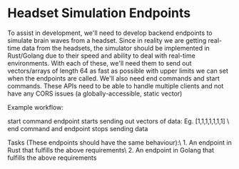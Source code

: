 # Headset Simulation Endpoints 

To assist in development, we'll need to develop backend endpoints to simulate brain waves from a headset. Since in reality we are getting real-time data from the headsets, the simulator should be implemented in Rust/Golang due to their speed and ability to deal with real-time environments. With each of these, we'll need them to send out vectors/arrays of length 64 as fast as possible with upper limits we can set when the endpoints are called. We'll also need end commands and start commands. These APIs need to be able to handle multiple clients and not have any CORS issues (a globally-accessible, static vector)

Example workflow: 

start command
endpoint starts sending out vectors of data: Eg. [1,1,1,1,1,1,1] \\
end command and endpoint stops sending data

Tasks (These endpoints should have the same behaviour):\\
    1. An endpoint in Rust that fulfills the above requirements\\
    2. An endpoint in Golang that fulfills the above requirements
